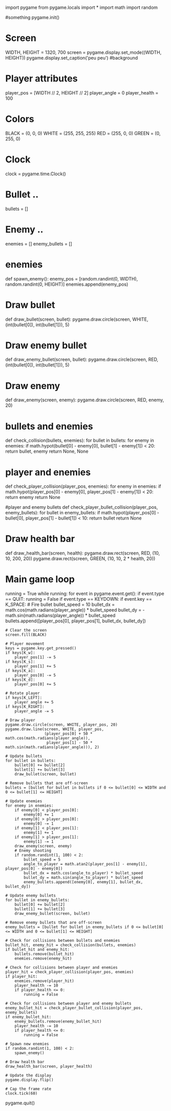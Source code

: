 import pygame
from pygame.locals import *
import math
import random

#something
pygame.init()

# Screen 
WIDTH, HEIGHT = 1320, 700
screen = pygame.display.set_mode((WIDTH, HEIGHT))
pygame.display.set_caption('peu peu')
#background

# Player attributes
player_pos = [WIDTH // 2, HEIGHT // 2]
player_angle = 0
player_health = 100

# Colors
BLACK = (0, 0, 0)
WHITE = (255, 255, 255)
RED = (255, 0, 0)
GREEN = (0, 255, 0)

# Clock
clock = pygame.time.Clock()

# Bullet ..
bullets = []

# Enemy ..
enemies = []
enemy_bullets = []

# enemies
def spawn_enemy():
    enemy_pos = [random.randint(0, WIDTH), random.randint(0, HEIGHT)]
    enemies.append(enemy_pos)

# Draw bullet
def draw_bullet(screen, bullet):
    pygame.draw.circle(screen, WHITE, (int(bullet[0]), int(bullet[1])), 5)

# Draw enemy bullet
def draw_enemy_bullet(screen, bullet):
    pygame.draw.circle(screen, RED, (int(bullet[0]), int(bullet[1])), 5)

# Draw enemy
def draw_enemy(screen, enemy):
    pygame.draw.circle(screen, RED, enemy, 20)

# bullets and enemies
def check_collision(bullets, enemies):
    for bullet in bullets:
        for enemy in enemies:
            if math.hypot(bullet[0] - enemy[0], bullet[1] - enemy[1]) < 20:
                return bullet, enemy
    return None, None

# player and enemies
def check_player_collision(player_pos, enemies):
    for enemy in enemies:
        if math.hypot(player_pos[0] - enemy[0], player_pos[1] - enemy[1]) < 20:
            return enemy
    return None

#player and enemy bullets
def check_player_bullet_collision(player_pos, enemy_bullets):
    for bullet in enemy_bullets:
        if math.hypot(player_pos[0] - bullet[0], player_pos[1] - bullet[1]) < 10:
            return bullet
    return None

# Draw health bar
def draw_health_bar(screen, health):
    pygame.draw.rect(screen, RED, (10, 10, 200, 20))
    pygame.draw.rect(screen, GREEN, (10, 10, 2 * health, 20))

# Main game loop
running = True
while running:
    for event in pygame.event.get():
        if event.type == QUIT:
            running = False
        if event.type == KEYDOWN:
            if event.key == K_SPACE:
                # Fire bullet
                bullet_speed = 10
                bullet_dx = math.cos(math.radians(player_angle)) * bullet_speed
                bullet_dy = -math.sin(math.radians(player_angle)) * bullet_speed
                bullets.append([player_pos[0], player_pos[1], bullet_dx, bullet_dy])

    # Clear the screen
    screen.fill(BLACK)

    # Player movement
    keys = pygame.key.get_pressed()
    if keys[K_w]:
        player_pos[1] -= 5
    if keys[K_s]:
        player_pos[1] += 5
    if keys[K_a]:
        player_pos[0] -= 5
    if keys[K_d]:
        player_pos[0] += 5

    # Rotate player
    if keys[K_LEFT]:
        player_angle += 5
    if keys[K_RIGHT]:
        player_angle -= 5

    # Draw player
    pygame.draw.circle(screen, WHITE, player_pos, 20)
    pygame.draw.line(screen, WHITE, player_pos, 
                     (player_pos[0] + 50 * math.cos(math.radians(player_angle)), 
                      player_pos[1] - 50 * math.sin(math.radians(player_angle))), 2)

    # Update bullets
    for bullet in bullets:
        bullet[0] += bullet[2]
        bullet[1] += bullet[3]
        draw_bullet(screen, bullet)

    # Remove bullets that are off-screen
    bullets = [bullet for bullet in bullets if 0 <= bullet[0] <= WIDTH and 0 <= bullet[1] <= HEIGHT]

    # Update enemies
    for enemy in enemies:
        if enemy[0] < player_pos[0]:
            enemy[0] += 1
        if enemy[0] > player_pos[0]:
            enemy[0] -= 1
        if enemy[1] < player_pos[1]:
            enemy[1] += 1
        if enemy[1] > player_pos[1]:
            enemy[1] -= 1
        draw_enemy(screen, enemy)
        # Enemy shooting
        if random.randint(1, 100) < 2:
            bullet_speed = 5
            angle_to_player = math.atan2(player_pos[1] - enemy[1], player_pos[0] - enemy[0])
            bullet_dx = math.cos(angle_to_player) * bullet_speed
            bullet_dy = math.sin(angle_to_player) * bullet_speed
            enemy_bullets.append([enemy[0], enemy[1], bullet_dx, bullet_dy])

    # Update enemy bullets
    for bullet in enemy_bullets:
        bullet[0] += bullet[2]
        bullet[1] += bullet[3]
        draw_enemy_bullet(screen, bullet)

    # Remove enemy bullets that are off-screen
    enemy_bullets = [bullet for bullet in enemy_bullets if 0 <= bullet[0] <= WIDTH and 0 <= bullet[1] <= HEIGHT]

    # Check for collisions between bullets and enemies
    bullet_hit, enemy_hit = check_collision(bullets, enemies)
    if bullet_hit and enemy_hit:
        bullets.remove(bullet_hit)
        enemies.remove(enemy_hit)

    # Check for collisions between player and enemies
    player_hit = check_player_collision(player_pos, enemies)
    if player_hit:
        enemies.remove(player_hit)
        player_health -= 10
        if player_health <= 0:
            running = False

    # Check for collisions between player and enemy bullets
    enemy_bullet_hit = check_player_bullet_collision(player_pos, enemy_bullets)
    if enemy_bullet_hit:
        enemy_bullets.remove(enemy_bullet_hit)
        player_health -= 10
        if player_health <= 0:
            running = False

    # Spawn new enemies
    if random.randint(1, 100) < 2:
        spawn_enemy()

    # Draw health bar
    draw_health_bar(screen, player_health)

    # Update the display
    pygame.display.flip()

    # Cap the frame rate
    clock.tick(60)

pygame.quit()
